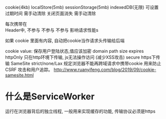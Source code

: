 cookie(4kb)   localStore(5mb)   sessionStorage(5mb)    indexedDB(无限)
可设置
过期时间        需手动清除         关闭页面消失              需手动清除     

每次携带在      
Header中,         不参与             不参与                  不参与
影响请求性能s



如果 cookie 里面有内容, 自动把cookie当作请求头传输给后端

cookie
value: 保存用户登陆状态,值应该加密
domain
path
size
expires
httpOnly 只在http环境下传输, js无法操作访问 (减少XSS攻击)
secure https下传输
SameSite strict/none/Lax  规定浏览器不能再跨域请求中携带cookie  用来防止 CSRF 攻击和用户追踪。 http://www.ruanyifeng.com/blog/2019/09/cookie-samesite.html

 

# 什么是ServiceWorker
运行在浏览器背后的独立线程, 一般用来实现缓存的功能, 传输协议必须是https

